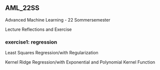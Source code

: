 ## AML_22SS

Advanced Machine Learning - 22 Sommersemester

Lecture Reflections and Exercise

### exercise1: regression
Least Squares Regression/with Regularization

Kernel Ridge Regression/with Exponential and Polynomial Kernel Function
